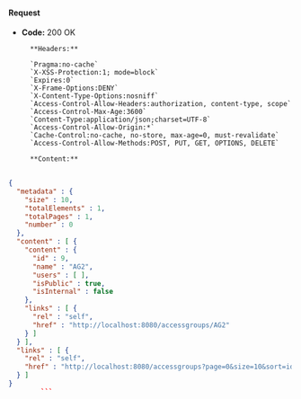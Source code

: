 #### Request

* **Code:** 200 OK

        **Headers:**

        `Pragma:no-cache`
        `X-XSS-Protection:1; mode=block`
        `Expires:0`
        `X-Frame-Options:DENY`
        `X-Content-Type-Options:nosniff`
        `Access-Control-Allow-Headers:authorization, content-type, scope`
        `Access-Control-Max-Age:3600`
        `Content-Type:application/json;charset=UTF-8`
        `Access-Control-Allow-Origin:*`
        `Cache-Control:no-cache, no-store, max-age=0, must-revalidate`
        `Access-Control-Allow-Methods:POST, PUT, GET, OPTIONS, DELETE`

        **Content:**

```json
    
{
  "metadata" : {
    "size" : 10,
    "totalElements" : 1,
    "totalPages" : 1,
    "number" : 0
  },
  "content" : [ {
    "content" : {
      "id" : 9,
      "name" : "AG2",
      "users" : [ ],
      "isPublic" : true,
      "isInternal" : false
    },
    "links" : [ {
      "rel" : "self",
      "href" : "http://localhost:8080/accessgroups/AG2"
    } ]
  } ],
  "links" : [ {
    "rel" : "self",
    "href" : "http://localhost:8080/accessgroups?page=0&size=10&sort=id,asc"
  } ]
}
        ```
